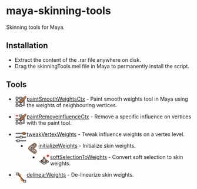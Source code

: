 # maya-skinning-tools
Skinning tools for Maya.

## Installation
* Extract the content of the .rar file anywhere on disk.
* Drag the skinningTools.mel file in Maya to permanently install the script.

## Tools
* <img align="left" src="icons/ST_paintSmoothWeightsCtx.png?raw=true">[paintSmoothWeightsCtx](scripts/skinningTools/paintSmoothWeightsCtx/README.md) - Paint smooth weights tool in Maya using the weights of neighbouring vertices.

* <img align="left" src="icons/ST_paintRemoveInfluenceCtx.png?raw=true">[paintRemoveInfluenceCtx](scripts/skinningTools/paintRemoveInfluenceCtx/README.md) - Remove a specific influence on vertices with the paint tool.

* <img align="left" src="icons/ST_tweakVertexWeights.png?raw=true">[tweakVertexWeights](scripts/skinningTools/tweakVertexWeights/README.md) - Tweak influence weights on a vertex level.

* <img align="left" src="icons/ST_initializeWeights.png?raw=true">[initializeWeights](scripts/skinningTools/initializeWeights/README.md) - Initialize skin weights.

* <img align="left" src="icons/ST_softSelectionToWeights.png?raw=true">[softSelectionToWeights](scripts/skinningTools/softSelectionToWeights/README.md) - Convert soft selection to skin weights.

* <img align="left" src="icons/ST_delinearWeights.png?raw=true">[delinearWeights](scripts/skinningTools/delinearWeights/README.md) - De-linearize skin weights.
